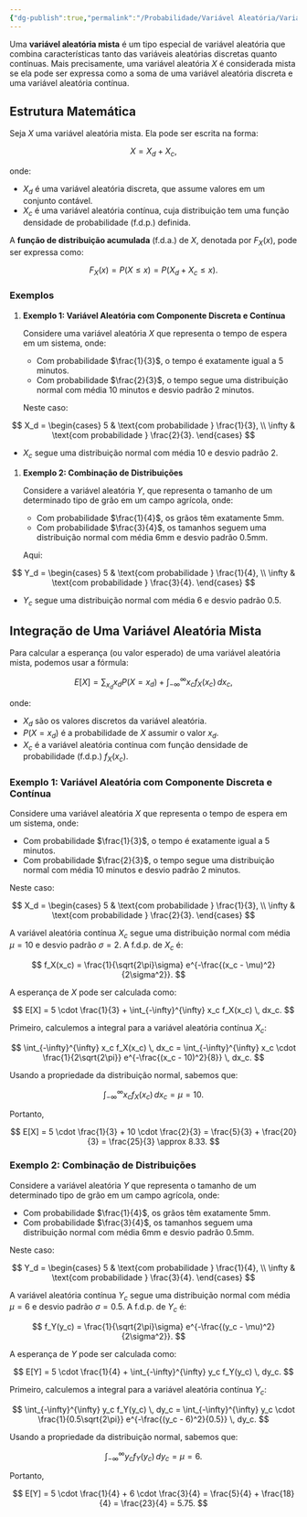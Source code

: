 ```yaml
---
{"dg-publish":true,"permalink":"/Probabilidade/Variável Aleatória/Variável Aleatória Mista/","created":"2025-05-20T13:30:13.856-03:00"}
---
```



Uma **variável aleatória mista** é um tipo especial de variável aleatória que combina características tanto das variáveis aleatórias discretas quanto contínuas. Mais precisamente, uma variável aleatória $X$ é considerada mista se ela pode ser expressa como a soma de uma variável aleatória discreta e uma variável aleatória contínua.

## Estrutura Matemática

Seja $X$ uma variável aleatória mista. Ela pode ser escrita na forma:

$$
X = X_d + X_c,
$$

onde:

- $X_d$ é uma variável aleatória discreta, que assume valores em um conjunto contável.
- $X_c$ é uma variável aleatória contínua, cuja distribuição tem uma função densidade de probabilidade (f.d.p.) definida.

A **função de distribuição acumulada** (f.d.a.) de $X$, denotada por $F_X(x)$, pode ser expressa como:

$$
F_X(x) = P(X \leq x) = P(X_d + X_c \leq x).
$$

### Exemplos

1. **Exemplo 1: Variável Aleatória com Componente Discreta e Contínua**

   Considere uma variável aleatória $X$ que representa o tempo de espera em um sistema, onde:

   - Com probabilidade $\frac{1}{3}$, o tempo é exatamente igual a 5 minutos.
   - Com probabilidade $\frac{2}{3}$, o tempo segue uma distribuição normal com média 10 minutos e desvio padrão 2 minutos.

   Neste caso:

$$
X_d = \begin{cases}
5 & \text{com probabilidade } \frac{1}{3}, \\
\infty & \text{com probabilidade } \frac{2}{3}.
\end{cases}
$$
   - $X_c$ segue uma distribuição normal com média 10 e desvio padrão 2.

1. **Exemplo 2: Combinação de Distribuições**

   Considere a variável aleatória $Y$, que representa o tamanho de um determinado tipo de grão em um campo agrícola, onde:

   - Com probabilidade $\frac{1}{4}$, os grãos têm exatamente 5mm.
   - Com probabilidade $\frac{3}{4}$, os tamanhos seguem uma distribuição normal com média 6mm e desvio padrão 0.5mm.

   Aqui:

$$
Y_d = \begin{cases}
5 & \text{com probabilidade } \frac{1}{4}, \\
\infty & \text{com probabilidade } \frac{3}{4}.
\end{cases}
$$
   - $Y_c$ segue uma distribuição normal com média 6 e desvio padrão 0.5.

## Integração de Uma Variável Aleatória Mista

Para calcular a esperança (ou valor esperado) de uma variável aleatória mista, podemos usar a fórmula:

$$
E[X] = \sum_{x_d} x_d P(X = x_d) + \int_{-\infty}^{\infty} x_c f_X(x_c) \, dx_c,
$$

onde:

- $X_d$ são os valores discretos da variável aleatória.
- $P(X = x_d)$ é a probabilidade de $X$ assumir o valor $x_d$.
- $X_c$ é a variável aleatória contínua com função densidade de probabilidade (f.d.p.) $f_X(x_c)$.

### Exemplo 1: Variável Aleatória com Componente Discreta e Contínua

Considere uma variável aleatória $X$ que representa o tempo de espera em um sistema, onde:

- Com probabilidade $\frac{1}{3}$, o tempo é exatamente igual a 5 minutos.
- Com probabilidade $\frac{2}{3}$, o tempo segue uma distribuição normal com média 10 minutos e desvio padrão 2 minutos.

Neste caso:

$$
X_d = \begin{cases}
5 & \text{com probabilidade } \frac{1}{3}, \\
\infty & \text{com probabilidade } \frac{2}{3}.
\end{cases}
$$

A variável aleatória contínua $X_c$ segue uma distribuição normal com média $\mu = 10$ e desvio padrão $\sigma = 2$. A f.d.p. de $X_c$ é:

$$
f_X(x_c) = \frac{1}{\sqrt{2\pi}\sigma} e^{-\frac{(x_c - \mu)^2}{2\sigma^2}}.
$$

A esperança de $X$ pode ser calculada como:

$$
E[X] = 5 \cdot \frac{1}{3} + \int_{-\infty}^{\infty} x_c f_X(x_c) \, dx_c.
$$

Primeiro, calculemos a integral para a variável aleatória contínua $X_c$:

$$
\int_{-\infty}^{\infty} x_c f_X(x_c) \, dx_c = \int_{-\infty}^{\infty} x_c \cdot \frac{1}{2\sqrt{2\pi}} e^{-\frac{(x_c - 10)^2}{8}} \, dx_c.
$$

Usando a propriedade da distribuição normal, sabemos que:

$$
\int_{-\infty}^{\infty} x_c f_X(x_c) \, dx_c = \mu = 10.
$$

Portanto,

$$
E[X] = 5 \cdot \frac{1}{3} + 10 \cdot \frac{2}{3} = \frac{5}{3} + \frac{20}{3} = \frac{25}{3} \approx 8.33.
$$

### Exemplo 2: Combinação de Distribuições

Considere a variável aleatória $Y$ que representa o tamanho de um determinado tipo de grão em um campo agrícola, onde:

- Com probabilidade $\frac{1}{4}$, os grãos têm exatamente 5mm.
- Com probabilidade $\frac{3}{4}$, os tamanhos seguem uma distribuição normal com média 6mm e desvio padrão 0.5mm.

Neste caso:

$$
Y_d = \begin{cases}
5 & \text{com probabilidade } \frac{1}{4}, \\
\infty & \text{com probabilidade } \frac{3}{4}.
\end{cases}
$$

A variável aleatória contínua $Y_c$ segue uma distribuição normal com média $\mu = 6$ e desvio padrão $\sigma = 0.5$. A f.d.p. de $Y_c$ é:

$$
f_Y(y_c) = \frac{1}{\sqrt{2\pi}\sigma} e^{-\frac{(y_c - \mu)^2}{2\sigma^2}}.
$$

A esperança de $Y$ pode ser calculada como:

$$
E[Y] = 5 \cdot \frac{1}{4} + \int_{-\infty}^{\infty} y_c f_Y(y_c) \, dy_c.
$$

Primeiro, calculemos a integral para a variável aleatória contínua $Y_c$:

$$
\int_{-\infty}^{\infty} y_c f_Y(y_c) \, dy_c = \int_{-\infty}^{\infty} y_c \cdot \frac{1}{0.5\sqrt{2\pi}} e^{-\frac{(y_c - 6)^2}{0.5}} \, dy_c.
$$

Usando a propriedade da distribuição normal, sabemos que:

$$
\int_{-\infty}^{\infty} y_c f_Y(y_c) \, dy_c = \mu = 6.
$$

Portanto,

$$
E[Y] = 5 \cdot \frac{1}{4} + 6 \cdot \frac{3}{4} = \frac{5}{4} + \frac{18}{4} = \frac{23}{4} = 5.75.
$$
